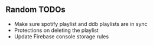 ## Random TODOs
- Make sure spotify playlist and ddb playlists are in sync
- Protections on deleting the playlist
- Update Firebase console storage rules